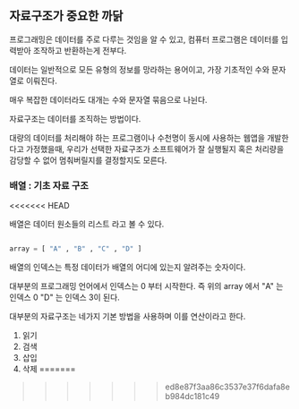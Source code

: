 ## 자료구조가 중요한 까닭

프로그래밍은 데이터를 주로 다루는 것임을 알 수 있고, 컴퓨터 프로그램은 데이터를 입력받아 조작하고 반환하는게 전부다.

데이터는 일반적으로 모든 유형의 정보를 망라하는 용어이고, 가장 기초적인 수와 문자열로 이뤄진다.

매우 복잡한 데이터라도 대개는 수와 문자열 묶음으로 나뉜다.

자료구조는 데이터를 조직하는 방법이다.

대량의 데이터를 처리해야 하는 프로그램이나 수천명이 동시에 사용하는 웹앱을 개발한다고 가정했을때, 우리가 선택한 자료구조가 소프트웨어가 잘 실행될지 혹은 처리량을 감당할 수 없어 멈춰버릴지를 결정할지도 모른다.

### 배열 : 기초 자료 구조
<<<<<<< HEAD

배열은 데이터 원소들의 리스트 라고 볼 수 있다.

```python

array = [ "A" , "B" , "C" , "D" ]

```

배열의 인덱스는 특정 데이터가 배열의 어디에 있는지 알려주는 숫자이다.

대부분의 프로그래밍 언어에서 인덱스는 0 부터 시작한다. 즉 위의 array 에서 "A" 는 인덱스 0 "D" 는 인덱스 3이 된다.

대부분의 자료구조는 네가지 기본 방법을 사용하며 이를 연산이라고 한다.

1. 읽기
2. 검색
3. 삽입
4. 삭제
=======
>>>>>>> ed8e87f3aa86c3537e37f6dafa8eb984dc181c49
